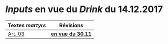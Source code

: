 <link href="cream2.css" rel="stylesheet"></link>

# *Inputs* en vue du *Drink* du 14.12.2017

| Textes *martyrs* | Révisions |
| --- | --- |
| [Art. 03](Art_03.md) | [**en vue du 30.11**](Art_03.md) 

